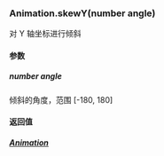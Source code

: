 ### Animation.skewY(number angle)

对 Y 轴坐标进行倾斜

#### 参数

##### number angle

倾斜的角度，范围 [-180, 180]

#### 返回值

##### [Animation](/api/createAnimation/animation/main.md)